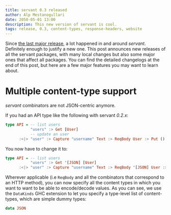 ```yaml
---
title: servant 0.3 released
author: Alp Mestanogullari
date: 2050-05-01 13:00
description: This new version of servant is cool.
tags: release, 0.3, content-types, response-headers, website
---
```


Since [the last major release](http://alpmestan.com/posts/2014-12-09-rethinking-webservices-apis-haskell.html), a lot happened in and around *servant*. Definitely enough to justify a new one. This post announces new releases of all the servant packages, with many local changes but also some major ones that affect all packages. You can find the detailed changelogs at the end of this post, but here are a few major features you may want to learn about.

# Multiple content-type support

*servant* combinators are not JSON-centric anymore.

If you had an API type like the following with servant *0.2.x*:

``` haskell
type API = -- list users
           "users" :> Get [User]
           -- update an user
      :<|> "user" :> Capture "username" Text :> ReqBody User :> Put ()
```

You now have to change it to:

``` haskell
type API = -- list users
           "users" :> Get '[JSON] [User]
      :<|> "user" :> Capture "username" Text :> ReqBody '[JSON] User :> Put '[JSON] ()
```

Wherever applicable (i.e `ReqBody` and all the combinators that correspond to an HTTP method), you can now specify all the content types in which you want to want to be able to encode/decode values. As you can see, we use the `DataKinds` GHC extension to let you specify a type-level list of content-types, which are simple dummy types:

``` haskell
data JSON
```

